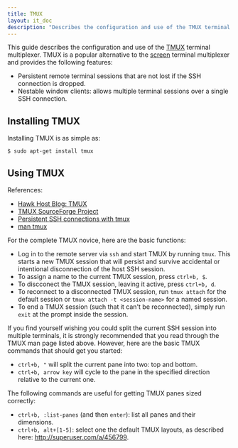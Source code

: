 ```yaml
---
title: TMUX
layout: it_doc
description: "Describes the configuration and use of the TMUX terminal multiplexer."
---
```


This guide describes the configuration and use of the [TMUX](http://tmux.sourceforge.net/) terminal multiplexer. TMUX is a popular alternative to the [screen](http://www.gnu.org/software/screen/) terminal multiplexer and provides the following features:

* Persistent remote terminal sessions that are not lost if the SSH connection is dropped.
* Nestable window clients: allows multiple terminal sessions over a single SSH connection.


## Installing TMUX

Installing TMUX is as simple as:

    $ sudo apt-get install tmux


## Using TMUX

References:

* [Hawk Host Blog: TMUX](http://blog.hawkhost.com/2010/06/28/tmux-the-terminal-multiplexer/)
* [TMUX SourceForge Project](http://tmux.sourceforge.net/)
* [Persistent SSH connections with tmux](http://blog.somsip.com/2012/01/persistent-ssh-connections-with-tmux/)
* [man tmux](http://manpages.ubuntu.com/manpages/precise/en/man1/tmux.1.html)

For the complete TMUX novice, here are the basic functions:

* Log in to the remote server via `ssh` and start TMUX by running `tmux`. This starts a new TMUX session that will persist and survive accidental or intentional disconnection of the host SSH session.
* To assign a name to the current TMUX session, press `ctrl+b, $`.
* To discconect the TMUX session, leaving it active, press `ctrl+b, d`.
* To reconnect to a disconnected TMUX session, run `tmux attach` for the default session or `tmux attach -t <session-name>` for a named session.
* To end a TMUX session (such that it can't be reconnected), simply run `exit` at the prompt inside the session.

If you find yourself wishing you could split the current SSH session into multiple terminals, it is strongly recommended that you read through the TMUX man page listed above. However, here are the basic TMUX commands that should get you started:

* `ctrl+b, "` will split the current pane into two: top and bottom.
* `ctrl+b, arrow key` will cycle to the pane in the specified direction relative to the current one.

The following commands are useful for getting TMUX panes sized correctly:

* `ctrl+b, :list-panes` (and then `enter`): list all panes and their dimensions.
* `ctrl+b, alt+[1-5]`: select one the default TMUX layouts, as described here: <http://superuser.com/a/456799>.

